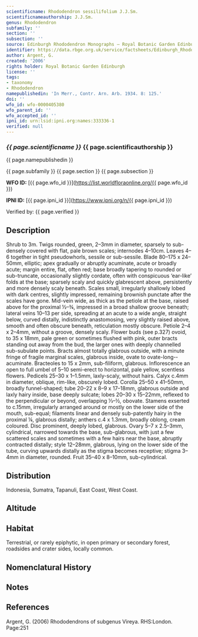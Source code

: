 ```yaml
---
scientificname: Rhododendron sessilifolium J.J.Sm.
scientificnameauthorship: J.J.Sm.
genus: Rhododendron
subfamily: ''
section: ''
subsection: ''
source: Edinburgh Rhododendron Monographs – Royal Botanic Garden Edinburgh
identifier: https://data.rbge.org.uk/service/factsheets/Edinburgh_Rhododendron_Monographs.xhtml
author: Argent, G.
created: '2006'
rights holder: Royal Botanic Garden Edinburgh
license: ''
tags:
- taxonomy
- Rhododendron
namepublishedin: 'In Merr., Contr. Arn. Arb. 1934. 8: 125.'
doi: ''
wfo_id: wfo-0000405380
wfo_parent_id: ''
wfo_accepted_id: ''
ipni_id: urn:lsid:ipni.org:names:333336-1
verified: null
---
```

### _{{ page.scientificname }}_ {{ page.scientificauthorship }}
 {{ page.namepublishedin }}

{{ page.subfamily }} {{ page.section }} {{ page.subsection }}

**WFO ID:** [{{ page.wfo_id }}](https://list.worldfloraonline.org/{{ page.wfo_id }})

**IPNI ID:** [{{ page.ipni_id }}](https://www.ipni.org/n/{{ page.ipni_id }})

Verified by: {{ page.verified }}



## Description
Shrub to 3m. Twigs rounded, green, 2–3mm in diameter, sparsely to sub-densely covered with flat, pale brown scales; internodes 4–10cm. Leaves 4–6 together in tight pseudowhorls, sessile or sub-sessile. Blade 80–175 x 24–50mm, elliptic; apex gradually or abruptly acuminate, acute or broadly acute; margin entire, flat, often red; base broadly tapering to rounded or sub-truncate, occasionally slightly cordate, often with conspicuous ‘ear-like’ folds at the base; sparsely scaly and quickly glabrescent above, persistently and more densely scaly beneath. Scales small, irregularly shallowly lobed with dark centres, slightly impressed, remaining brownish punctate after the scales have gone. Mid-vein wide, as thick as the petiole at the base, raised above for the proximal ½–¾, impressed in a broad shallow groove beneath; lateral veins 10–13 per side, spreading at an acute to a wide angle, straight below, curved distally, indistinctly anastomosing, very slightly raised above, smooth and often obscure beneath, reticulation mostly obscure. Petiole 2–4 x 2–4mm, without a groove, densely scaly. Flower buds (see p.327) ovoid, to 35 x 18mm, pale green or sometimes flushed with pink, outer bracts standing out away from the bud, the larger ones with deeply channelled sub-subulate points. Bracts almost totally glabrous outside, with a minute fringe of fragile marginal scales, glabrous inside, ovate to ovate-long-­acuminate. Bracteoles to 15 x 2mm, sub-filiform, glabrous. Inflorescence an open to full umbel of 5–10 semi-erect to horizontal, pale yellow, scentless flowers. Pedicels 25–30 x 1–1.5mm, laxly-scaly, without hairs. Calyx c.4mm in diameter, oblique, rim-like, obscurely lobed. Corolla 25–50 x 41–50mm, broadly funnel-shaped; tube 20–22 x 8–9 x 17–18mm, glabrous outside and laxly hairy inside, base deeply sulcate; lobes 20–30 x 15–22mm, reflexed to the perpendicular or beyond, overlapping 1⁄3–½, obovate. Stamens exserted to c.15mm, irregularly arranged around or mostly on the lower side of the mouth, sub-equal; filaments linear and densely sub-patently hairy in the proximal ¼, glabrous distally; anthers c.4 x 1.3mm, broadly oblong, cream coloured. Disc prominent, deeply lobed, glabrous. Ovary 5–7 x 2.5–3mm, cylindrical, narrowed towards the base, sub-glabrous, with just a few scattered scales and sometimes with a few hairs near the base, abruptly contracted distally; style 12–28mm, glabrous, lying on the lower side of the tube, curving upwards distally as the stigma becomes receptive; stigma 3–4mm in diameter, rounded. Fruit 35–40 x 8–10mm, sub-cylindrical.

## Distribution
Indonesia, Sumatra, Tapanuli, East Coast, West Coast.

## Altitude


## Habitat
Terrestrial, or rarely epiphytic, in open primary or secondary forest, roadsides and crater sides, locally common.

## Nomenclatural History

                       
## Notes


## References

Argent, G. (2006) Rhododendrons of subgenus Vireya. RHS:London. Page:251
